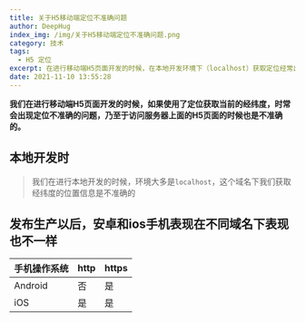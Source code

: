 ```yaml
---
title: 关于H5移动端定位不准确问题
author: DeepHug
index_img: /img/关于H5移动端定位不准确问题.png
category: 技术
tags:
  - H5 定位
excerpt: 在进行移动端H5页面开发的时候，在本地开发环境下（localhost）获取定位经常出现不准确，乃至于有的时候访问服务器上面的H5页面，获取的定位也是不准确的。
date: 2021-11-10 13:55:28
---
```


**我们在进行移动端H5页面开发的时候，如果使用了定位获取当前的经纬度，时常会出现定位不准确的问题，乃至于访问服务器上面的H5页面的时候也是不准确的。**

## 本地开发时

> 我们在进行本地开发的时候，环境大多是`localhost`，这个域名下我们获取经纬度的位置信息是不准确的

## 发布生产以后，安卓和ios手机表现在不同域名下表现也不一样

| 手机操作系统 | http | https |
| -- | -- | -- |
| Android | 否 | 是 |
| iOS | 是 | 是 |
